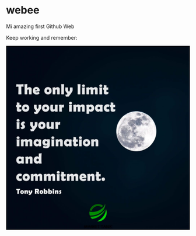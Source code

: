 # webee
Mi amazing first Github Web


Keep working and remember:


![alt text](https://github.com/raquelfishes/webee/blob/master/imagination_limit.jpg)

